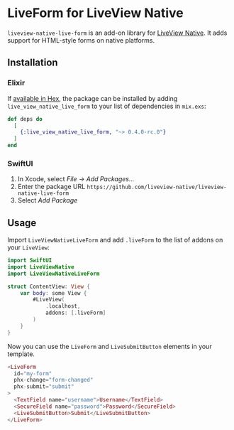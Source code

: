 # LiveForm for LiveView Native

`liveview-native-live-form` is an add-on library for [LiveView Native](https://github.com/liveview-native/live_view_native). It adds support for HTML-style forms on native platforms.

## Installation

### Elixir

If [available in Hex](https://hex.pm/docs/publish), the package can be installed
by adding `live_view_native_live_form` to your list of dependencies in `mix.exs`:

```elixir
def deps do
  [
    {:live_view_native_live_form, "~> 0.4.0-rc.0"}
  ]
end
```

### SwiftUI

1. In Xcode, select *File → Add Packages...*
2. Enter the package URL `https://github.com/liveview-native/liveview-native-live-form`
3. Select *Add Package*

## Usage

Import `LiveViewNativeLiveForm` and add `.liveForm` to the list of addons on your `LiveView`:

```swift
import SwiftUI
import LiveViewNative
import LiveViewNativeLiveForm

struct ContentView: View {
    var body: some View {
        #LiveView(
            .localhost,
            addons: [.liveForm]
        )
    }
}
```

Now you can use the `LiveForm` and `LiveSubmitButton` elements in your template.

```heex
<LiveForm
  id="my-form"
  phx-change="form-changed"
  phx-submit="submit"
>
  <TextField name="username">Username</TextField>
  <SecureField name="password">Password</SecureField>
  <LiveSubmitButton>Submit</LiveSubmitButton>
</LiveForm>
```
